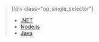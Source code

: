 > [!div class="op_single_selector"]
> * [.NET](../articles/app-service-api/app-service-api-dotnet-get-started.md)
> * [Node.js](../articles/app-service-api/app-service-api-nodejs-api-app.md)
> * [Java](../articles/app-service-api/app-service-api-java-api-app.md)
> 
> 



<!--HONumber=Nov16_HO2-->


